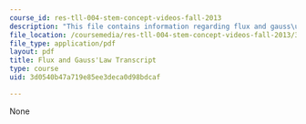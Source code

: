 ```yaml
---
course_id: res-tll-004-stem-concept-videos-fall-2013
description: "This file contains information regarding flux and gauss\u2019 law transcript."
file_location: /coursemedia/res-tll-004-stem-concept-videos-fall-2013/3d0540b47a719e85ee3deca0d98bdcaf_MITRES_TLL-004F13_FluGaLaw.pdf
file_type: application/pdf
layout: pdf
title: Flux and Gauss'Law Transcript
type: course
uid: 3d0540b47a719e85ee3deca0d98bdcaf

---
```

None